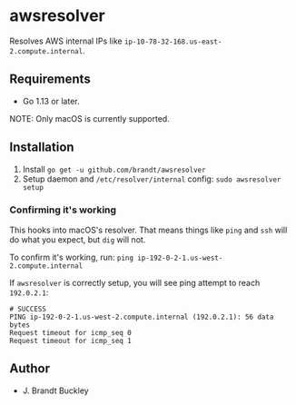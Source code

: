 # awsresolver

Resolves AWS internal IPs like `ip-10-78-32-168.us-east-2.compute.internal`.

## Requirements

- Go 1.13 or later.

NOTE: Only macOS is currently supported.

## Installation

1. Install `go get -u github.com/brandt/awsresolver`
2. Setup daemon and `/etc/resolver/internal` config: `sudo awsresolver setup`

### Confirming it's working

This hooks into macOS's resolver. That means things like `ping` and `ssh` will do what you expect, but `dig` will not.

To confirm it's working, run: `ping ip-192-0-2-1.us-west-2.compute.internal`

If `awsresolver` is correctly setup, you will see ping attempt to reach `192.0.2.1`:

```
# SUCCESS
PING ip-192-0-2-1.us-west-2.compute.internal (192.0.2.1): 56 data bytes
Request timeout for icmp_seq 0
Request timeout for icmp_seq 1
```

## Author

- J. Brandt Buckley
